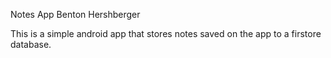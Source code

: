 Notes App 
Benton Hershberger


This is a simple android app that stores notes saved on the app to a firstore database.
